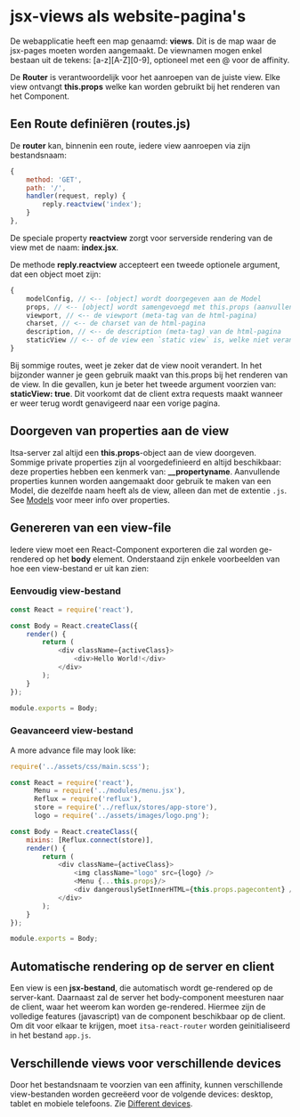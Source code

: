 # jsx-views als website-pagina's
De webapplicatie heeft een map genaamd: **views**. Dit is de map waar de jsx-pages moeten worden aangemaakt. De viewnamen mogen enkel bestaan uit de tekens: [a-z][A-Z][0-9], optioneel met een @ voor de affinity.

De **Router** is verantwoordelijk voor het aanroepen van de juiste view. Elke view ontvangt **this.props** welke kan worden gebruikt bij het renderen van het Component.

## Een Route definiëren (routes.js)
De **router** kan, binnenin een route, iedere view aanroepen via zijn bestandsnaam:

```js
{
    method: 'GET',
    path: '/',
    handler(request, reply) {
        reply.reactview('index');
    }
},
```
De speciale property **reactview** zorgt voor serverside rendering van de view met de naam: **index.jsx**.

De methode **reply.reactview** accepteert een tweede optionele argument, dat een object moet zijn:
```js
{
    modelConfig, // <-- [object] wordt doorgegeven aan de Model
    props, // <-- [object] wordt samengevoegd met this.props (aanvullend op de voorgedefinieerde porperties en model-properties)
    viewport, // <-- de viewport (meta-tag van de html-pagina)
    charset, // <-- de charset van de html-pagina
    description, // <-- de description (meta-tag) van de html-pagina
    staticView // <-- of de view een `static view` is, welke niet verandert
}
```


Bij sommige routes, weet je zeker dat de view nooit verandert. In het bijzonder wanner je geen gebruik maakt van this.props bij het renderen van de view. In die gevallen, kun je beter het tweede argument voorzien van: **staticView: true**. Dit voorkomt dat de client extra requests maakt wanneer er weer terug wordt genavigeerd naar een vorige pagina.


## Doorgeven van properties aan de view
Itsa-server zal altijd een **this.props**-object aan de view doorgeven. Sommige private properties zijn al voorgedefinieerd en altijd beschikbaar: deze properties hebben een kenmerk van: **__propertyname**. Aanvullende properties kunnen worden aangemaakt door gebruik te maken van een Model, die dezelfde naam heeft als de view, alleen dan met de extentie `.js`. See [Models](/models) voor meer info over properties.

## Genereren van een view-file
Iedere view moet een React-Component exporteren die zal worden ge-rendered op het **body** element. Onderstaand zijn enkele voorbeelden van hoe een view-bestand er uit kan zien:

### Eenvoudig view-bestand
```js
const React = require('react'),

const Body = React.createClass({
    render() {
        return (
            <div className={activeClass}>
                <div>Hello World!</div>
            </div>
        );
    }
});

module.exports = Body;
```

### Geavanceerd view-bestand

A more advance file may look like:

```js
require('../assets/css/main.scss');

const React = require('react'),
      Menu = require('../modules/menu.jsx'),
      Reflux = require('reflux'),
      store = require('../reflux/stores/app-store'),
      logo = require('../assets/images/logo.png');

const Body = React.createClass({
    mixins: [Reflux.connect(store)],
    render() {
        return (
            <div className={activeClass}>
                <img className="logo" src={logo} />
                <Menu {...this.props}/>
                <div dangerouslySetInnerHTML={this.props.pagecontent} />
            </div>
        );
    }
});

module.exports = Body;
```

## Automatische rendering op de server en client

Een view is een **jsx-bestand**, die automatisch wordt ge-rendered op de server-kant. Daarnaast zal de server het body-component meesturen naar de client, waar het weerom kan worden ge-rendered. Hiermee zijn de volledige features (javascript) van de component beschikbaar op de client. Om dit voor elkaar te krijgen, moet `itsa-react-router` worden geinitialiseerd in het bestand `app.js`.

## Verschillende views voor verschillende devices

Door het bestandsnaam te voorzien van een affinity, kunnen verschillende view-bestanden worden gecreëerd voor de volgende devices: desktop, tablet en mobiele telefoons. Zie [Different devices](/different-devices).